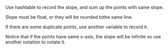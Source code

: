 Use hashtable to record the slope, and sum up the points with same slope.

Slope must be float, or they will be rounded tothe same line.

If there are some duplicate points, use another variable to record it.

Notice that if the points have same s-axis, the slope will be infinite so use another notation to notate it. 
